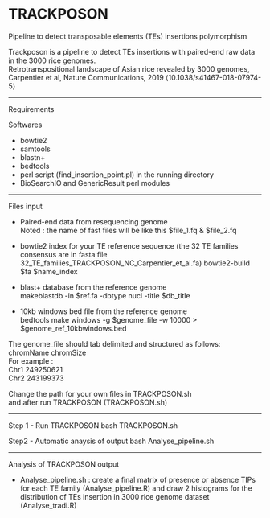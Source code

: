 # TRACKPOSON
Pipeline to detect transposable elements (TEs) insertions polymorphism

Trackposon is a pipeline to detect TEs insertions with paired-end raw data in the 3000 rice genomes.  
Retrotranspositional landscape of Asian rice revealed by 3000 genomes, Carpentier et al, Nature Communications, 2019 ⟨10.1038/s41467-018-07974-5⟩

---------------------
Requirements

Softwares
- bowtie2
- samtools
- blastn+
- bedtools
- perl script (find_insertion_point.pl) in the running directory
- BioSearchIO and GenericResult perl modules

--------------------
Files input
- Paired-end data from resequencing genome  
Noted : the name of fast files will be like this $file_1.fq & $file_2.fq  

- bowtie2 index for your TE reference sequence (the 32 TE families consensus are in fasta file 32_TE_families_TRACKPOSON_NC_Carpentier_et_al.fa)
bowtie2-build $fa $name_index

-  blast+ database from the reference genome  
makeblastdb -in $ref.fa -dbtype nucl -title $db_title

- 10kb windows bed file from the reference genome  
bedtools make windows -g $genome_file -w 10000 >  $genome_ref_10kbwindows.bed

The genome_file should tab delimited and structured as follows:  
chromName chromSize  
For example :  
Chr1    249250621  
Chr2    243199373  


Change the path for your own files in TRACKPOSON.sh  
and after run TRACKPOSON (TRACKPOSON.sh)  

--------------------
Step 1 - Run TRACKPOSON
bash TRACKPOSON.sh

Step2 - Automatic anaysis of output
bash Analyse_pipeline.sh

--------------------
Analysis of TRACKPOSON output

- Analyse_pipeline.sh : create a final matrix of presence or absence TIPs for each TE family (Analyse_pipeline.R) and draw 2 histograms for the distribution of TEs insertion in 3000 rice genome dataset (Analyse_tradi.R)  
